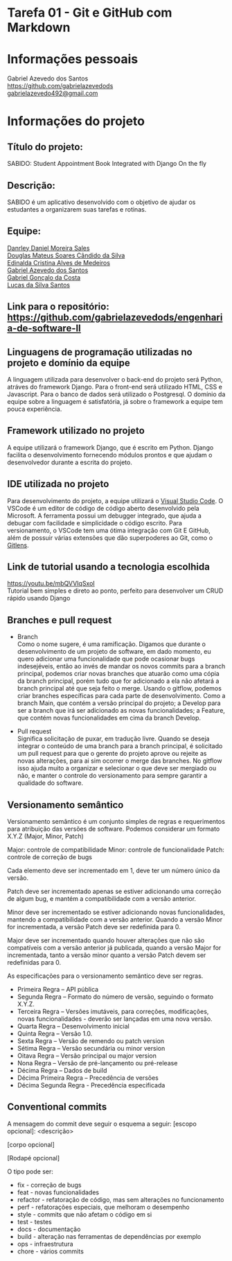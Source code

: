 # Tarefa 01 - Git e GitHub com Markdown

# Informações pessoais
Gabriel Azevedo dos Santos  
https://github.com/gabrielazevedods  
gabrielazevedo492@gmail.com


# Informações do projeto

## Título do projeto:
SABIDO: Student Appointment Book Integrated with Django On the fly

## Descrição: 
SABIDO é um aplicativo desenvolvido com o objetivo de ajudar os estudantes a organizarem suas tarefas e rotinas.

## Equipe: 
[Danrley Daniel Moreira Sales](https://github.com/danrleydaniel)  
[Douglas Mateus Soares Cândido da Silva](https://github.com/douglascandido)  
[Edinalda Cristina Alves de Medeiros](https://github.com/edinaldaufrn)  
[Gabriel Azevedo dos Santos](https://github.com/gabrielazevedods)  
[Gabriel Gonçalo da Costa](https://github.com/gabrielgoncalo)  
[Lucas da Silva Santos](https://github.com/lucassilva01)  

## Link para o repositório: https://github.com/gabrielazevedods/engenharia-de-software-II


## Linguagens de programação utilizadas no projeto e domínio da equipe
A linguagem utilizada para desenvolver o back-end do projeto será Python, atráves do framework Django. Para o front-end será utilizado HTML, CSS e Javascript. Para o banco de dados será utilizado o Postgresql.
O domínio da equipe sobre a linguagem é satisfatória, já sobre o framework a equipe tem pouca experiência.

## Framework utilizado no projeto
A equipe utilizará o framework Django, que é escrito em Python. Django facilita o desenvolvimento fornecendo módulos prontos e que ajudam o desenvolvedor durante a escrita do projeto.

## IDE utilizada no projeto
Para desenvolvimento do projeto, a equipe utilizará o [Visual Studio Code](https://code.visualstudio.com/). O VSCode é um editor de código de código aberto desenvolvido pela Microsoft. A ferramenta possui um debugger integrado, que ajuda a debugar com facilidade e simplicidade o código escrito. Para versionamento, o VSCode tem uma ótima integração com Git E GitHub, além de possuir várias extensões que dão superpoderes ao Git, como o [Gitlens](https://marketplace.visualstudio.com/items?itemName=eamodio.gitlens).

## Link de tutorial usando a tecnologia escolhida
https://youtu.be/mbQVVIqSxoI  
Tutorial bem simples e direto ao ponto, perfeito para desenvolver um CRUD rápido usando Django

## Branches e pull request
- Branch  
Como o nome sugere, é uma ramificação. Digamos que durante o desenvolvimento de um projeto de software, em dado momento, eu quero adicionar uma funcionalidade que pode ocasionar bugs indesejéveis, então ao invés de mandar os novos commits para a branch principal, podemos criar novas branches que atuarão como uma cópia da branch principal, porém tudo que for adicionado a ela não afetará a branch principal até que seja feito o merge. Usando o gitflow, podemos criar branches específicas para cada parte de desenvolvimento. Como a branch Main, que contém a versão principal do projeto; a Develop para ser a branch que irá ser adicionado as novas funcionalidades; a Feature, que contém novas funcionalidades em cima da branch Develop.

- Pull request  
Significa solicitação de puxar, em tradução livre. Quando se deseja integrar o conteúdo de uma branch para a branch principal, é solicitado um pull request para que o gerente do projeto aprove ou rejeite as novas alterações, para ai sim ocorrer o merge das branches. No gitflow isso ajuda muito a organizar e selecionar o que deve ser mergiado ou não, e manter o controle do versionamento para sempre garantir a qualidade do software.

## Versionamento semântico
Versionamento semântico é um conjunto simples de regras e requerimentos para atribuição das versões de software. Podemos considerar um formato X.Y.Z (Major, Minor, Patch)

Major: controle de compatibilidade
Minor: controle de funcionalidade
Patch: controle de correção de bugs

Cada elemento deve ser incrementado em 1, deve ter um número único da versão.

Patch deve ser incrementado apenas se estiver adicionando uma correção de algum bug, e mantém a compatibilidade com a versão anterior.

Minor deve ser incrementado se estiver adicionando novas funcionalidades, mantendo a compatibilidade com a versão anterior. Quando a versão Minor for incrementada, a versão Patch deve ser redefinida para 0.

Major deve ser incrementado quando houver alterações que não são compatíveis com a versão anterior já publicada, quando a versão Major for incrementada, tanto a versão minor quanto a versão Patch devem ser redefinidas para 0.

As especificações para o versionamento semântico deve ser regras.  
- Primeira Regra – API pública  
- Segunda Regra – Formato do número de versão, seguindo o formato X.Y.Z.  
- Terceira Regra – Versões imutáveis, para correções, modificações, novas funcionalidades - deverão ser lançadas em uma nova versão.  
- Quarta Regra – Desenvolvimento inicial  
- Quinta Regra – Versão 1.0.  
- Sexta Regra – Versão de remendo ou patch version  
- Sétima Regra – Versão secundária ou minor version  
- Oitava Regra – Versão principal ou major version  
- Nona Regra – Versão de pré-lançamento ou pré-release  
- Décima Regra – Dados de build  
- Décima Primeira Regra – Precedência de versões  
- Décima Segunda Regra - Precedência especificada

## Conventional commits
A mensagem do commit deve seguir o esquema a seguir: 
<tipo> [escopo opcional]: <descrição>

[corpo opcional]

[Rodapé opcional]

O tipo pode ser:  
- fix - correção de bugs  
- feat - novas funcionalidades  
- refactor - refatoração de código, mas sem alterações no funcionamento  
- perf - refatorações especiais, que melhoram o desempenho 
- style - commits que não afetam o código em si  
- test - testes  
- docs - documentação  
- build - alteração nas ferramentas de dependências por exemplo  
- ops - infraestrutura  
- chore - vários commits  
